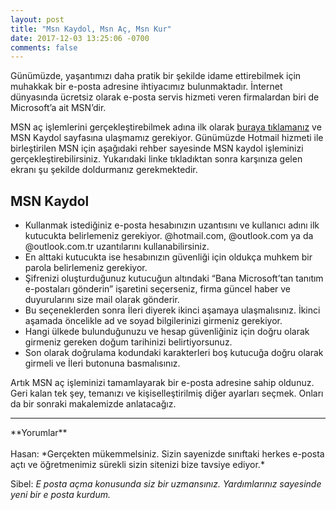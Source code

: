 ```yaml
---
layout: post
title: "Msn Kaydol, Msn Aç, Msn Kur"
date: 2017-12-03 13:25:06 -0700
comments: false
---
```


Günümüzde, yaşantımızı daha pratik bir şekilde idame ettirebilmek için muhakkak bir e-posta adresine ihtiyacımız bulunmaktadır. İnternet dünyasında ücretsiz olarak e-posta servis hizmeti veren firmalardan biri de Microsoft’a ait MSN’dir.

MSN aç işlemlerini gerçekleştirebilmek adına ilk olarak <a target="_blank" rel="nofollow" href="https://signup.live.com/signup?wa=wsignin1.0&rpsnv=13&ct=1511545484&rver=6.7.6640.0&wp=MBI_SSL&wreply=https%3A%2F%2Foutlook.live.com%2Fowa%2F%3Fnlp%3D1%26RpsCsrfState%3Dfd557193-3a5c-f91b-e910-c139695f2d98&id=292841&CBCXT=out&lw=1&fl=dob%2Cflname%2Cwld&cobrandid=90015&contextid=15FF541B2E51C793&bk=1511545484&uiflavor=web&uaid=d7a6c7e83f4a4960b4e3bcf12393c9fc&mkt=TR-TR&lc=1055&lic=1">buraya tıklamanız</a> ve MSN Kaydol sayfasına ulaşmamız gerekiyor. Günümüzde Hotmail hizmeti ile birleştirilen MSN için aşağıdaki rehber sayesinde MSN kaydol işleminizi gerçekleştirebilirsiniz. Yukarıdaki linke tıkladıktan sonra karşınıza gelen ekranı şu şekilde doldurmanız gerekmektedir.

<h2>MSN Kaydol</h2>
<ul><li>Kullanmak istediğiniz e-posta hesabınızın uzantısını ve kullanıcı adını ilk kutucukta belirlemeniz gerekiyor. @hotmail.com, @outlook.com ya da @outlook.com.tr uzantılarını kullanabilirsiniz.</li>
<li>En alttaki kutucukta ise hesabınızın güvenliği için oldukça muhkem bir parola belirlemeniz gerekiyor. </li>
<li>Şifrenizi oluşturduğunuz kutucuğun altındaki “Bana Microsoft’tan tanıtım e-postaları gönderin” işaretini seçerseniz, firma güncel haber ve duyurularını size mail olarak gönderir.</li>
<li>Bu seçeneklerden sonra İleri diyerek ikinci aşamaya ulaşmalısınız. İkinci aşamada öncelikle ad ve soyad bilgilerinizi girmeniz gerekiyor.</li>
<li>Hangi ülkede bulunduğunuzu ve hesap güvenliğiniz için doğru olarak girmeniz gereken doğum tarihinizi belirtiyorsunuz.</li>
<li>Son olarak doğrulama kodundaki karakterleri boş kutucuğa doğru olarak girmeli ve İleri butonuna basmalısınız.</li></ul>

Artık MSN aç işleminizi tamamlayarak bir e-posta adresine sahip oldunuz. Geri kalan tek şey, temanızı ve kişiselleştirilmiş diğer ayarları seçmek. Onları da bir sonraki makalemizde anlatacağız.

<hr>
**Yorumlar**<br/><br/>
Hasan: *Gerçekten mükemmelsiniz. Sizin sayenizde sınıftaki herkes e-posta açtı ve öğretmenimiz sürekli sizin sitenizi bize tavsiye ediyor.*

Sibel: *E posta açma konusunda siz bir uzmansınız. Yardımlarınız sayesinde yeni bir e posta kurdum.*
